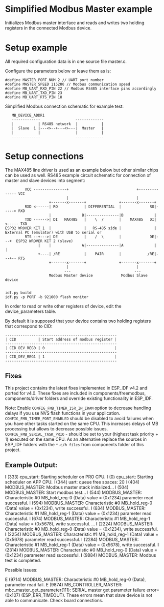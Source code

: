 # Simplified Modbus Master example
Initializes Modbus master interface and reads and writes two holding registers in the connected Modbus device.

# Setup example

All required configuration data is in one source file master.c.

Configure the parameters below or leave them as is:
```
#define MASTER_PORT_NUM 2 // UART port number 
#define MASTER_SPEED 115200 // Modbus communication speed
#define MB_UART_RXD_PIN 22 // Modbus RS485 interface pins accordingly
#define MB_UART_TXD_PIN 23
#define MB_UART_RTS_PIN 18
```

Simplified Modbus connection schematic for example test:
 ```
    MB_DEVICE_ADDR1
    -------------                -------------
    |           | RS485 network  |           |
    |  Slave  1 |---<>--+---<>---|  Master   |
    |           |                |           |
    -------------                -------------
```

# Setup connections

The MAX485 line driver is used as an example below but other similar chips can be used as well.
RS485 example circuit schematic for connection of master and slave devices into segment:
```
         VCC ---------------+                               +-------------- VCC
                            |                               |
                    +-------x-------+               +-------x-------+
         RXD <------| RO            | DIFFERENTIAL  |             RO|-----> RXD
                    |              B|---------------|B              |
         TXD ------>| DI   MAX485   |    \  /       |    MAX485   DI|<----- TXD
ESP32 WROVER KIT 1  |               |   RS-485 side |               |      External PC (emulator) with USB to serial or
         RTS --+--->| DE            |    /  \       |             DE|---+  ESP32 WROVER KIT 2 (slave)     
               |    |              A|---------------|A              |   |
               +----| /RE           |    PAIR       |            /RE|---+-- RTS
                    +-------x-------+               +-------x-------+
                            |                               |
                           ---                             --- 
                    Modbus Master device             Modbus Slave device
                           
```


```
idf.py build 
idf.py -p PORT -b 921600 flash monitor
```

In order to read or write other registers of device, edit the device_parameters table.

By default it is supposed that your device contains two holding registers that correspond to CID:
```
---------------------------------------------------
| CID          | Start address of modbus register | 
---------------------------------------------------
| CID_DEV_REG0 | 0                                |
---------------------------------------------------
| CID_DEV_REG1 | 1                                |
---------------------------------------------------
```
## Fixes

This project contains the latest fixes implemented in ESP_IDF v4.2 and ported for v4.0.
These fixes are included in components/freemodbus, components/driver folders and override existing functionality in ESP_IDF.

Note: Enable `CONFIG_FMB_TIMER_ISR_IN_IRAM` option to decrease handling delays if you use NVS flash functions in your application.
`CONFIG_FMB_TIMER_PORT_ENABLED` should be disabled to avoid failures when you have other tasks started on the same CPU. 
This increases delays of MB processing but allows to decrease possible issues.
`CONFIG_FMB_SERIAL_TASK_PRIO` - should be set to your (highest task priority + 1) executed on the same CPU.
As an alternative replace the sources in ESP_IDF folders with the `*.c/h files` from components folder of this project.

## Example Output:

I (333) cpu_start: Starting scheduler on PRO CPU.
I (0) cpu_start: Starting scheduler on APP CPU.
I (344) uart: queue free spaces: 20
I (404) MODBUS_MASTER: Modbus master stack initialized...
I (504) MODBUS_MASTER: Start modbus test...
I (544) MODBUS_MASTER: Characteristic #0 MB_hold_reg-0 (Data) value = (0x1234) parameter read successful.
I (594) MODBUS_MASTER: Characteristic #0 MB_hold_reg-0 (Data) value = (0x1234), write successful.
I (634) MODBUS_MASTER: Characteristic #1 MB_hold_reg-1 (Data) value = (0x1234) parameter read successful.
I (674) MODBUS_MASTER: Characteristic #1 MB_hold_reg-1 (Data) value = (0x5678), write successful.
...
I (2224) MODBUS_MASTER: Characteristic #0 MB_hold_reg-0 (Data) value = (0x1234), write successful.
I (2254) MODBUS_MASTER: Characteristic #1 MB_hold_reg-1 (Data) value = (0x5678) parameter read successful.
I (2284) MODBUS_MASTER: Characteristic #1 MB_hold_reg-1 (Data) value = (0x5678), write successful.
I (2314) MODBUS_MASTER: Characteristic #0 MB_hold_reg-0 (Data) value = (0x1234) parameter read successful.
I (9884) MODBUS_MASTER: Modbus test is completed.

Possible issues:

E (9714) MODBUS_MASTER: Characteristic #0 MB_hold_reg-0 (Data), parameter read fail.
E (9874) MB_CONTROLLER_MASTER: mbc_master_get_parameter(111): SERIAL master get parameter failure error=(0x107) (ESP_ERR_TIMEOUT).
These errors mean that slave device is not able to communicate. Check board connections.





